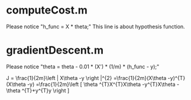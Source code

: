 # computeCost.m
Please notice "h_func = X * theta;"
This line is about hypothesis function.

# gradientDescent.m
Please notice "theta = theta - 0.01 * (X') * (1/m) * (h_func - y);"
<script type="text/javascript" async src="https://cdn.mathjax.org/mathjax/latest/MathJax.js?config=TeX-MML-AM_CHTML"> </script>
J = \frac{1}{2m}\left \| X\theta -y \right \|^{2}
=\frac{1}{2m}(X\theta -y)^{T}(X\theta -y)
=\frac{1}{2m}\left [ \theta ^{T}X^{T}X\theta -y^{T}X\theta -\theta ^{T}+y^{T}y \right ]


